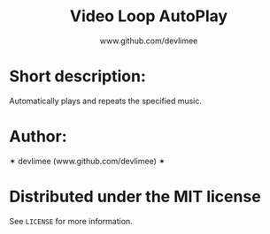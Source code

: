 <!DOCTYPE html>
<html>
<link rel="shortcut icon" href="images/github.png"/>
<meta http-equiv="Content-Type" content="text/html; charset=utf-8" />
<meta name="viewport" content="width=device-width, initial-scale=1, maximum-scale=1">
<link rel="stylesheet" type="text/css" href="css/style.css">
<link rel="stylesheet" type="text/css" href="css/rainbowbg.css">

<center><h1>Video Loop AutoPlay</h1>
<p>www.github.com/devlimee</p></center>

<h1>Short description:</h1>
<p>Automatically plays and repeats the specified music.</p>

<h1>Author:</h1>
<p>✶ devlimee (www.github.com/devlimee) ✶</p>

# Distributed under the MIT license
See `LICENSE` for more information.

</body>
</html>
